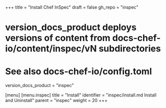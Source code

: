 +++
title = "Install Chef InSpec"
draft = false
gh_repo = "inspec"

# version_docs_product deploys versions of content from docs-chef-io/content/inspec/vN subdirectories
# See also docs-chef-io/config.toml
version_docs_product = "inspec"

[menu]
  [menu.inspec]
    title = "Install"
    identifier = "inspec/install.md Install and Uninstall"
    parent = "inspec"
    weight = 20
+++

<!-- See content in docs-chef-io/content/inspec/v5/install.md and docs-chef-io/content/inspec/v6/install.md -->
